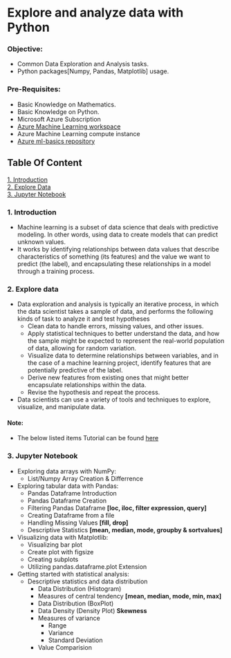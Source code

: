 # Explore and analyze data with Python

### Objective:
- Common Data Exploration and Analysis tasks.
- Python packages[Numpy, Pandas, Matplotlib] usage.

### Pre-Requisites:
- Basic Knowledge on Mathematics.
- Basic Knowledge on Python.
- Microsoft Azure Subscription
- [Azure Machine Learning workspace](https://ml.azure.com/)
- Azure Machine Learning compute instance
- [Azure ml-basics repository](https://github.com/microsoftdocs/ml-basics)

## Table Of Content
[1. Introduction](#1-introduction)  
[2. Explore Data](#2-explore-data)  
[3. Jupyter Notebook](#3-jupyter-notebook)  

### 1. Introduction
- Machine learning is a subset of data science that deals with predictive modeling. In other words, using data to create models that can predict unknown values.
- It works by identifying relationships between data values that describe characteristics of something (its features) and the value we want to predict (the label), and encapsulating these relationships in a model through a training process.

### 2. Explore data
- Data exploration and analysis is typically an iterative process, in which the data scientist takes a sample of data, and performs the following kinds of task to analyze it and test hypotheses
	- Clean data to handle errors, missing values, and other issues.
	- Apply statistical techniques to better understand the data, and how the sample might be expected to represent the real-world population of data, allowing for random variation.
	- Visualize data to determine relationships between variables, and in the case of a machine learning project, identify features that are potentially predictive of the label.
	- Derive new features from existing ones that might better encapsulate relationships within the data.
	- Revise the hypothesis and repeat the process.
- Data scientists can use a variety of tools and techniques to explore, visualize, and manipulate data. 

#### Note:
- The below listed items Tutorial can be found [here](https://github.com/MicrosoftDocs/ml-basics/blob/master/01%20-%20Data%20Exploration.ipynb)

### 3. Jupyter Notebook
- Exploring data arrays with NumPy:
  - List/Numpy Array Creation & Differrence
-  Exploring tabular data with Pandas:
   -  Pandas Dataframe Introduction
   -  Pandas Dataframe Creation
   -  Filtering Pandas Dataframe **[loc, iloc, filter expression, query]**
   -  Creating Dataframe from a file
   -  Handling Missing Values **[fill, drop]**
   -  Descriptive Statistics **[mean, median, mode, groupby & sortvalues]**
-  Visualizing data with Matplotlib:
   -  Visualizing bar plot
   -  Create plot with figsize
   -  Creating subplots
   -  Utilizing pandas.dataframe.plot Extension
-  Getting started with statistical analysis:
   -  Descriptive statistics and data distribution
      -  Data Distribution (Histogram)
      -  Measures of central tendency **[mean, median, mode, min, max]**
      -  Data Distribution (BoxPlot)
      -  Data Density (Density Plot) **Skewness**
      -  Measures of variance
         -  Range
         -  Variance
         -  Standard Deviation
      -  Value Comparision